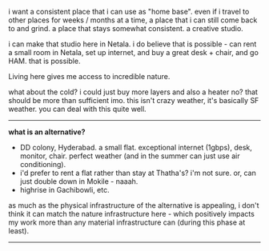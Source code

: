 i want a consistent place that i can use as "home base". even if i travel to other places for weeks / months at a time, a place that i can still come back to and grind. a place that stays somewhat consistent. a creative studio.

i can make that studio here in Netala. i do believe that is possible - can rent a small room in Netala, set up internet, and buy a great desk + chair, and go HAM. that is possible.

Living here gives me access to incredible nature.

what about the cold? i could just buy more layers and also a heater no? that should be more than sufficient imo. this isn't crazy weather, it's basically SF weather. you can deal with this quite well.

---

**what is an alternative?**
- DD colony, Hyderabad. a small flat. exceptional internet (1gbps), desk, monitor, chair. perfect weather (and in the summer can just use air conditioning).
- i'd prefer to rent a flat rather than stay at Thatha's? i'm not sure. or, can just double down in Mokile - naaah.
- highrise in Gachibowli, etc.

as much as the physical infrastructure of the alternative is appealing, i don't think it can match the nature infrastructure here - which positively impacts my work more than any material infrastructure can (during this phase at least).

---
